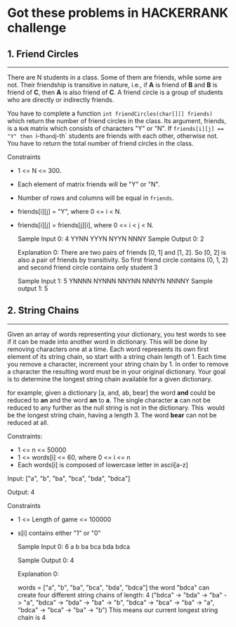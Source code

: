 # Got these problems in HACKERRANK challenge


## 1. Friend Circles
-----

There are N students in a class. Some of them are friends, while some are not.
Their friendship is transitive in nature, i.e., if **A** is friend of **B** and **B** is friend of **C**, then **A** is also friend of **C**.
A friend circle is a group of students who are directly or indirectly friends.

You have to complete a function `int friendCircles(char[][] friends)` which return the number of friend circles in the class. Its argument, friends, is a `NxN` matrix which consists of characters "Y" or "N".
If `friends[i][j] == "Y" then `i-th` and `j-th` students are friends with each other, otherwise not. You have to return the total number of friend circles in the class.



Constraints
- 1 <= N <= 300.
- Each element of matrix friends will be "Y" or "N".
- Number of rows and columns will be equal in `friends`.
- friends[i][j] = "Y", where 0 <= i < N.
- friends[i][j] = friends[j][i], where 0 <= i < j < N.

	Sample Input 0:
	4
	YYNN
	YYYN
	NYYN
	NNNY
	Sample Output 0:
	2
	
	Explanation 0:
	There are two pairs of friends [0, 1] and [1, 2]. So [0, 2] is also a pair of friends by transitivity.
	So first friend circle contains (0, 1, 2) and second friend circle contains only student 3
	
	Sample Input 1:
	5
	YNNNN
	NYNNN
	NNYNN
	NNNYN
	NNNNY
	Sample output 1:
	5
	
		
		
## 2. String Chains
----

Given an array of words representing your dictionary, you test words to see if it can be made into another word in dictionary. 
This will be done by removing characters one at a time. 
Each word represents its own first element of its string chain, so start with a string chain length of 1. 
Each time you remove a character, increment your string chain by 1. In order to remove a character the resulting word must be in your original dictionary. 
Your goal is to determine the longest string chain available for a given dictionary.



for example, given a dictionary [a, and, ab, bear] the word **and** could be reduced to **an** and the word **an** to **a**. 
The single character **a** can not be reduced to any further as the null string is not in the dictionary.
This  would be the longest string chain, having a length 3. The word **bear** can not be reduced at all.



Constraints:

- 1 <= n <= 50000
- 1 <= words[i] <= 60, where 0 <= i <= n
- Each words[i] is composed of lowercase letter in ascii[a-z]


Input: ["a", "b", "ba", "bca", "bda", "bdca"]

Output: 4

Constraints
- 1 <= Length of game <= 100000
- s[i] contains either "1" or "0"

	Sample Input 0:
	6
	a
	b
	ba 
	bca 
	bda 
	bdca 
	
	Sample Output 0:
	4
	
	Explanation 0:
	
	words = ["a", "b", "ba", "bca", "bda", "bdca"]
	the word "bdca" can create four different string chains of length: 4
	("bdca" -> "bda" -> "ba" -> "a", "bdca" -> "bda" -> "ba" -> "b", "bdca" -> "bca" -> "ba" -> "a", "bdca" -> "bca" -> "ba" -> "b")
	This means our current longest string chain is 4
